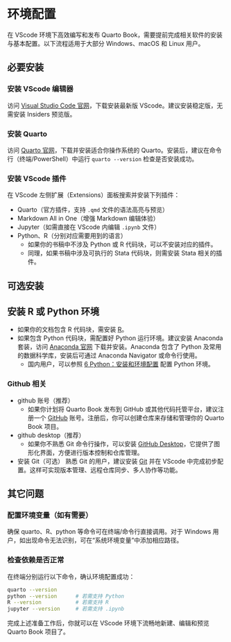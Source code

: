 # 环境配置

在 VScode 环境下高效编写和发布 Quarto Book，需要提前完成相关软件的安装与基本配置。以下流程适用于大部分 Windows、macOS 和 Linux 用户。



## 必要安装

### 安装 VScode 编辑器

访问 [Visual Studio Code 官网](https://code.visualstudio.com/)，下载安装最新版 VScode。建议安装稳定版，无需安装 Insiders 预览版。

### 安装 Quarto

访问 [Quarto 官网](https://quarto.org/docs/get-started/)，下载并安装适合你操作系统的 Quarto。安装后，建议在命令行（终端/PowerShell）中运行 `quarto --version` 检查是否安装成功。

### 安装 VScode 插件
在 VScode 左侧扩展（Extensions）面板搜索并安装下列插件：

* Quarto（官方插件，支持 `.qmd` 文件的语法高亮与预览）
* Markdown All in One（增强 Markdown 编辑体验）
* Jupyter（如需直接在 VScode 内编辑 `.ipynb` 文件）
* Python、R（分别对应需要用到的语言）
  * 如果你的书稿中不涉及 Python 或 R 代码块，可以不安装对应的插件。
  * 同理，如果书稿中涉及可执行的 Stata 代码块，则需安装 Stata 相关的插件。


## 可选安装

## 安装 R 或 Python 环境

* 如果你的文档包含 R 代码块，需安装 [R](https://cran.r-project.org/)。
* 如果包含 Python 代码块，需配置好 Python 运行环境。建议安装 Anaconda 套装，访问 [Anaconda 官网](https://www.anaconda.com/products/distribution) 下载并安装。Anaconda 包含了 Python 及常用的数据科学库，安装后可通过 Anaconda Navigator 或命令行使用。
  - 国内用户，可以参照 [6  Python：安装和环境配置](https://book.lianxh.cn/ds/body/01_1_install-Python-Anocanda.html) 配置 Python 环境。

### Github 相关

- github 账号（推荐）
  - 如果你计划将 Quarto Book 发布到 GitHub 或其他代码托管平台，建议注册一个 [GitHub](https://www.github.com/) 账号。注册后，你可以创建仓库来存储和管理你的 Quarto Book 项目。
- github desktop（推荐）
  - 如果你不熟悉 Git 命令行操作，可以安装 [GitHub Desktop](https://desktop.github.com/)，它提供了图形化界面，方便进行版本控制和仓库管理。
- 安装 Git（可选）
    熟悉 Git 的用户，建议安装 [Git](https://git-scm.com/) 并在 VScode 中完成初步配置。这样可实现版本管理、远程仓库同步、多人协作等功能。

## 其它问题

### 配置环境变量（如有需要）
确保 quarto、R、python 等命令可在终端/命令行直接调用。对于 Windows 用户，如出现命令无法识别，可在“系统环境变量”中添加相应路径。

### 检查依赖是否正常
在终端分别运行以下命令，确认环境配置成功：

```bash
quarto --version
python --version      # 若需支持 Python
R --version           # 若需支持 R
jupyter --version     # 若需支持 .ipynb
```


完成上述准备工作后，你就可以在 VScode 环境下流畅地新建、编辑和预览 Quarto Book 项目了。

